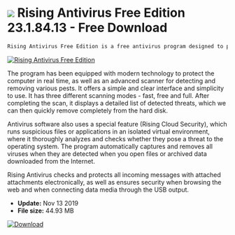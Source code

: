 # ![](https://cdn.softexe.net/static/icon/7/rising-antivirus-free-edition-8837.png) Rising Antivirus Free Edition 23.1.84.13 - Free Download

```sh
Rising Antivirus Free Edition is a free antivirus program designed to protect your computer against all Internet threats. The application protects the operating system against dangerous viruses, rootkits, Trojan horses, worms and other harmful applications.
```
[![Rising Antivirus Free Edition](https://gallery.dpcdn.pl/imgc/Tools/8361/g_-_420x350_1.5_-_x20120420205210_00.jpg)](https://softexe.net/win/security-privacy/antivirus/rising-antivirus-free-edition:hhcg.html)

The program has been equipped with modern technology to protect the computer in real time, as well as an advanced scanner for detecting and removing various pests. It offers a simple and clear interface and simplicity to use. It has three different scanning modes - fast, free and full. After completing the scan, it displays a detailed list of detected threats, which we can then quickly remove completely from the hard disk. 
 
 
 Antivirus software also uses a special feature (Rising Cloud Security), which runs suspicious files or applications in an isolated virtual environment, where it thoroughly analyzes and checks whether they pose a threat to the operating system. The program automatically captures and removes all viruses when they are detected when you open files or archived data downloaded from the Internet.  
 
 
 Rising Antivirus checks and protects all incoming messages with attached attachments electronically, as well as ensures security when browsing the web and when connecting data media through the USB output.


- **Update:** Nov 13 2019
- **File size:** 44.93 MB

[![Download](https://cdn.softexe.net/static/img/download.png)](https://softexe.net/win/security-privacy/antivirus/rising-antivirus-free-edition:hhcg.html)

